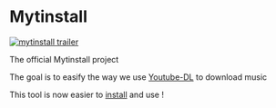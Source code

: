 # Mytinstall
[![mytinstall trailer](https://img.youtube.com/vi/1AJNmU2M5GU/0.jpg)](http://www.youtube.com/watch?v=1AJNmU2M5GU)

The official Mytinstall project

The goal is to easify the way we use [Youtube-DL](https://github.com/ytdl-org/youtube-dl) to download music

This tool is now easier to [install](https://github.com/Sean-64/Mytinstall-Dev/blob/main/Linux/README.md) and use !
